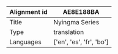 |Alignment id | AE8E188BA
| --- | --- 
|Title | Nyingma Series 
|Type | translation
|Languages | ['en', 'es', 'fr', 'bo']